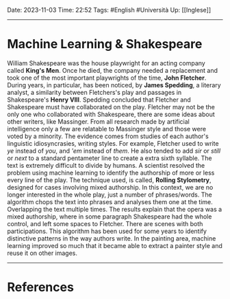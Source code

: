 Date: 2023-11-03
Time: 22:52
Tags: #English #Università
Up: [[Inglese]]

---
# Machine Learning & Shakespeare

William Shakespeare was the house playwright for an acting company called **King's Men**. Once he died, the company needed a replacement and took one of the most important playwrights of the time, **John Fletcher**. 
During years, in particular, has been noticed, by **James Spedding**, a literary analyst, a similarity between Fletchers's play and passages in Shakespeare's **Henry VIII**. Spedding concluded that Fletcher and Shakespeare must have collaborated on the play.
Fletcher may not be the only one who collaborated with Shakespeare, there are some ideas about other writers, like Massinger. From all research made by artificial intelligence only a few are relatable to Massinger style and those were voted by a minority. 
The evidence comes from studies of each author's linguistic idiosyncrasies, writing styles. For example, Fletcher used to write _ye_ instead of _you_, and _'em_ instead of _them_. He also tended to add _sir_ or _still_ or _next_ to a standard pentameter line to create a extra sixth syllable.
The text is extremely difficult to divide by humans.
A scientist resolved the problem using machine learning to identify the authorship of more or less every line of the play.
The technique used, is called, **Rolling Stylometry**, designed for cases involving mixed authorship. In this context, we are no longer interested in the whole play, just a number of phrases/words. The algorithm chops the text into phrases and analyses them one at the time. Overlapping the text multiple times.
The results explain that the opera was a mixed authorship, where in some paragraph Shakespeare had the whole control, and left some spaces to Fletcher. There are scenes with both participations.
This algorithm has been used for some years to identify distinctive patterns in the way authors write. In the painting area, machine learning improved so much that it became able to extract a painter style and reuse it on other images.


---
# References

